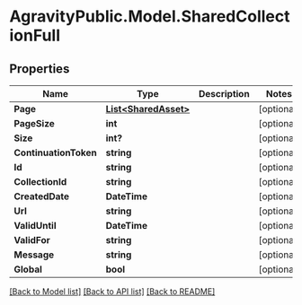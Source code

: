 
# AgravityPublic.Model.SharedCollectionFull

## Properties

Name | Type | Description | Notes
------------ | ------------- | ------------- | -------------
**Page** | [**List&lt;SharedAsset&gt;**](SharedAsset.md) |  | [optional] 
**PageSize** | **int** |  | [optional] 
**Size** | **int?** |  | [optional] 
**ContinuationToken** | **string** |  | [optional] 
**Id** | **string** |  | [optional] 
**CollectionId** | **string** |  | [optional] 
**CreatedDate** | **DateTime** |  | [optional] 
**Url** | **string** |  | [optional] 
**ValidUntil** | **DateTime** |  | [optional] 
**ValidFor** | **string** |  | [optional] 
**Message** | **string** |  | [optional] 
**Global** | **bool** |  | [optional] 

[[Back to Model list]](../README.md#documentation-for-models)
[[Back to API list]](../README.md#documentation-for-api-endpoints)
[[Back to README]](../README.md)

